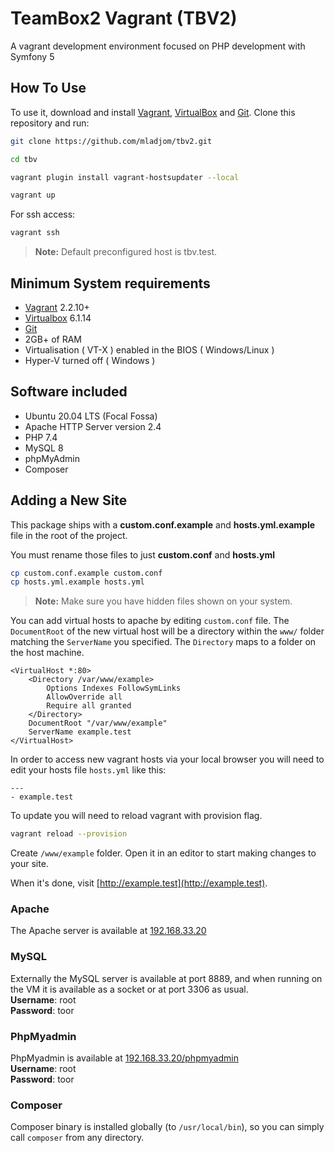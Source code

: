 # TeamBox2 Vagrant (TBV2)

A vagrant development environment focused on PHP development with Symfony 5 


## How To Use

To use it, download and install [Vagrant](https://www.vagrantup.com), [VirtualBox](https://www.virtualbox.org/) and [Git](https://git-scm.com/). Clone this repository and run:

```bash
git clone https://github.com/mladjom/tbv2.git
```

```bash
cd tbv
```

```bash
vagrant plugin install vagrant-hostsupdater --local
```

```bash
vagrant up
```

For ssh access:
```bash
vagrant ssh
```

> **Note:** Default preconfigured host is tbv.test.

## Minimum System requirements

- [Vagrant](https://www.vagrantup.com) 2.2.10+
- [Virtualbox](https://www.virtualbox.org) 6.1.14
- [Git](https://git-scm.com/) 
- 2GB+ of RAM
- Virtualisation ( VT-X ) enabled in the BIOS ( Windows/Linux )
- Hyper-V turned off ( Windows )

## Software included

- Ubuntu 20.04 LTS (Focal Fossa)
- Apache HTTP Server version 2.4
- PHP 7.4
- MySQL 8
- phpMyAdmin 
- Composer

## Adding a New Site

This package ships with a **custom.conf.example** and **hosts.yml.example** file in the root of the project.

You must rename those files to just **custom.conf** and **hosts.yml**

```bash
cp custom.conf.example custom.conf
cp hosts.yml.example hosts.yml
```

> **Note:** Make sure you have hidden files shown on your system.

You can add virtual hosts to apache by editing `custom.conf` file. The `DocumentRoot` of the new virtual host will be a directory within the
`www/` folder matching the `ServerName` you specified. The `Directory` maps to a folder on the host machine.

    <VirtualHost *:80>
        <Directory /var/www/example>
            Options Indexes FollowSymLinks
            AllowOverride all
            Require all granted
        </Directory>
        DocumentRoot "/var/www/example"
        ServerName example.test
    </VirtualHost>

In order to access new vagrant hosts via your local browser you will need to edit your hosts file `hosts.yml` like this:

    ---
    - example.test

To update you will need to reload vagrant with provision flag.

```bash
vagrant reload --provision
```

Create `/www/example` folder. Open it in an editor to start making changes to your site.

When it's done, visit  [http://example.test](http://example.test).

### Apache
The Apache server is available at [192.168.33.20](http://192.168.33.20)

### MySQL
Externally the MySQL server is available at port 8889, and when running on the VM it is available as a socket or at port 3306 as usual.  
**Username**: root  
**Password**: toor

### PhpMyadmin
PhpMyadmin is available at [192.168.33.20/phpmyadmin](http://192.168.33.10/phpmyadmin)  
**Username**: root  
**Password**: toor

### Composer

Composer binary is installed globally (to `/usr/local/bin`), so you can simply call `composer` from any directory.
